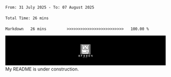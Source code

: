 <!--START_SECTION:waka-->

```txt
From: 31 July 2025 - To: 07 August 2025

Total Time: 26 mins

Markdown   26 mins         >>>>>>>>>>>>>>>>>>>>>>>>>   100.00 %
```

<!--END_SECTION:waka-->

<img src="https://raw.githubusercontent.com/n3xta/image-hosting/main/img/202411032331174.png"/>
My README is under construction. 
